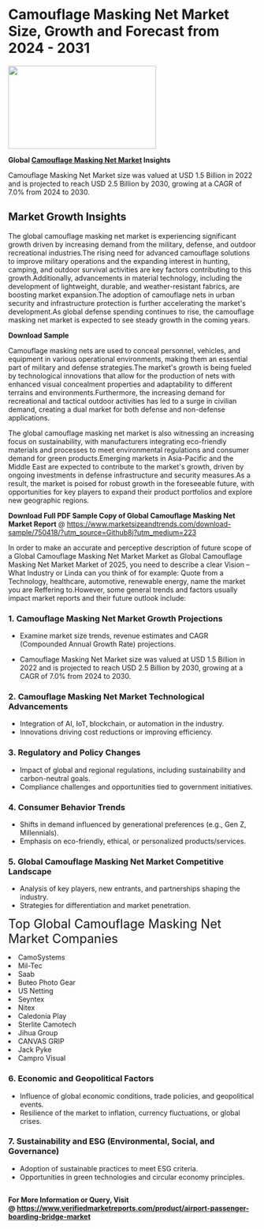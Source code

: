 <H1>Camouflage Masking Net Market Size, Growth and Forecast from 2024 - 2031</H1><img class="aligncenter size-medium wp-image-584254" src="https://thirdeyenews.in/wp-content/uploads/2024/09/Global-Market-Research-300x168.jpeg" alt="" width="300" height="168" /><p><strong>Global&nbsp;<a href="https://www.marketsizeandtrends.com/download-sample/750418/?utm_source=Github8j?utm_medium=223">Camouflage Masking Net Market</a> Insights</strong></p><p>Camouflage Masking Net Market size was valued at USD 1.5 Billion in 2022 and is projected to reach USD 2.5 Billion by 2030, growing at a CAGR of 7.0% from 2024 to 2030.</p><p><h2>Market Growth Insights</h2> <p>The global camouflage masking net market is experiencing significant growth driven by increasing demand from the military, defense, and outdoor recreational industries.The rising need for advanced camouflage solutions to improve military operations and the expanding interest in hunting, camping, and outdoor survival activities are key factors contributing to this growth.Additionally, advancements in material technology, including the development of lightweight, durable, and weather-resistant fabrics, are boosting market expansion.The adoption of camouflage nets in urban security and infrastructure protection is further accelerating the market's development.As global defense spending continues to rise, the camouflage masking net market is expected to see steady growth in the coming years.</p> <p><strong>Download Sample</strong></p> <p>Camouflage masking nets are used to conceal personnel, vehicles, and equipment in various operational environments, making them an essential part of military and defense strategies.The market's growth is being fueled by technological innovations that allow for the production of nets with enhanced visual concealment properties and adaptability to different terrains and environments.Furthermore, the increasing demand for recreational and tactical outdoor activities has led to a surge in civilian demand, creating a dual market for both defense and non-defense applications.</p> <p>The global camouflage masking net market is also witnessing an increasing focus on sustainability, with manufacturers integrating eco-friendly materials and processes to meet environmental regulations and consumer demand for green products.Emerging markets in Asia-Pacific and the Middle East are expected to contribute to the market's growth, driven by ongoing investments in defense infrastructure and security measures.As a result, the market is poised for robust growth in the foreseeable future, with opportunities for key players to expand their product portfolios and explore new geographic regions.</p> <p><span class=""><strong>Download Full PDF Sample Copy of Global Camouflage Masking Net Market Report</strong> @ <a href="https://www.marketsizeandtrends.com/download-sample/750418/?utm_source=Github8j?utm_medium=223" target="_blank">https://www.marketsizeandtrends.com/download-sample/750418/?utm_source=Github8j?utm_medium=223</a></span></p><p>In order to make an accurate and perceptive description of future scope of a Global&nbsp;Camouflage Masking Net Market Market as Global&nbsp;Camouflage Masking Net Market Market of 2025, you need to describe a clear Vision &ndash; What Industry or Linda can you think of for example: Quote from a Technology, healthcare, automotive, renewable energy, name the market you are Reffering to.However, some general trends and factors usually impact market reports and their future outlook include:</p><h3>1.&nbsp;<strong>Camouflage Masking Net Market Growth Projections</strong></h3><ul><li>Examine market size trends, revenue estimates and CAGR (Compounded Annual Growth Rate) projections.</li><li><p>Camouflage Masking Net Market size was valued at USD 1.5 Billion in 2022 and is projected to reach USD 2.5 Billion by 2030, growing at a CAGR of 7.0% from 2024 to 2030.</p></li></ul><h3>2.&nbsp;<strong>Camouflage Masking Net Market Technological Advancements</strong></h3><ul><li>Integration of AI, IoT, blockchain, or automation in the industry.</li><li>Innovations driving cost reductions or improving efficiency.</li></ul><h3>3.&nbsp;<strong>Regulatory and Policy Changes</strong></h3><ul><li>Impact of global and regional regulations, including sustainability and carbon-neutral goals.</li><li>Compliance challenges and opportunities tied to government initiatives.</li></ul><h3>4.&nbsp;<strong>Consumer Behavior Trends</strong></h3><ul><li>Shifts in demand influenced by generational preferences (e.g., Gen Z, Millennials).</li><li>Emphasis on eco-friendly, ethical, or personalized products/services.</li></ul><h3>5.&nbsp;<strong>Global Camouflage Masking Net Market Competitive Landscape</strong></h3><ul><li>Analysis of key players, new entrants, and partnerships shaping the industry.</li><li>Strategies for differentiation and market penetration.</li></ul><p data-pm-slice="1 1 []"><span style="color: inherit; font-family: inherit; font-size: 25px;">Top Global Camouflage Masking Net Market Companies</span></p><div class="" data-test-id=""><p><li>CamoSystems</li><li> Mil-Tec</li><li> Saab</li><li> Buteo Photo Gear</li><li> US Netting</li><li> Seyntex</li><li> Nitex</li><li> Caledonia Play</li><li> Sterlite Camotech</li><li> Jihua Group</li><li> CANVAS GRIP</li><li> Jack Pyke</li><li> Campro Visual</li></p></div><h3>6.&nbsp;<strong>Economic and Geopolitical Factors</strong></h3><ul><li>Influence of global economic conditions, trade policies, and geopolitical events.</li><li>Resilience of the market to inflation, currency fluctuations, or global crises.</li></ul><h3>7.&nbsp;<strong>Sustainability and ESG (Environmental, Social, and Governance)</strong></h3><ul><li>Adoption of sustainable practices to meet ESG criteria.</li><li>Opportunities in green technologies and circular economy principles.</li></ul><h2><strong style="font-size: 14px;">For More Information or Query, Visit @&nbsp;</strong><a style="background-color: #ffffff; font-size: 14px;" href="https://www.marketsizeandtrends.com/report/camouflage-masking-net-market/" target="_blank">https://www.verifiedmarketreports.com/product/airport-passenger-boarding-bridge-market</a></h2>